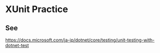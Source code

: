 # XUnit Practice

## See

https://docs.microsoft.com/ja-jp/dotnet/core/testing/unit-testing-with-dotnet-test
